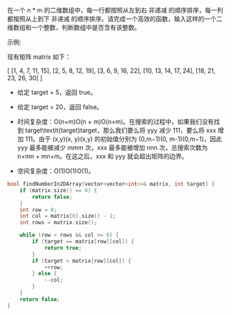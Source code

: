 <!--
 * @Author: huangqianfei
 * @Date: 2023-08-29 21:01:49
 * @LastEditTime: 2023-08-29 21:06:39
 * @Description: 
-->

在一个 n * m 的二维数组中，每一行都按照从左到右 非递减 的顺序排序，每一列都按照从上到下 非递减 的顺序排序。请完成一个高效的函数，输入这样的一个二维数组和一个整数，判断数组中是否含有该整数。

示例:

现有矩阵 matrix 如下：

[
  [1,   4,  7, 11, 15],
  [2,   5,  8, 12, 19],
  [3,   6,  9, 16, 22],
  [10, 13, 14, 17, 24],
  [18, 21, 23, 26, 30]
]
* 给定 target = 5，返回 true。
* 给定 target = 20，返回 false。


* 时间复杂度：O(n+m)O(n + m)O(n+m)。在搜索的过程中，如果我们没有找到 target\textit{target}target，那么我们要么将 yyy 减少 111，要么将 xxx 增加 111。由于 (x,y)(x, y)(x,y) 的初始值分别为 (0,m−1)(0, m-1)(0,m−1)，因此 yyy 最多能被减少 mmm 次，xxx 最多能被增加 nnn 次，总搜索次数为 n+mn + mn+m。在这之后，xxx 和 yyy 就会超出矩阵的边界。

* 空间复杂度：O(1)O(1)O(1)。


```cpp
bool findNumberIn2DArray(vector<vector<int>>& matrix, int target) {
    if (matrix.size() == 0) {
        return false;
    }
    int row = 0;
    int col = matrix[0].size() - 1;
    int rows = matrix.size();

    while (row < rows && col >= 0) {
        if (target == matrix[row][col]) {
            return true;
        }
        if (target > matrix[row][col]) {
            ++row;
        } else {
            --col;
        }
    }
    return false;
}
```